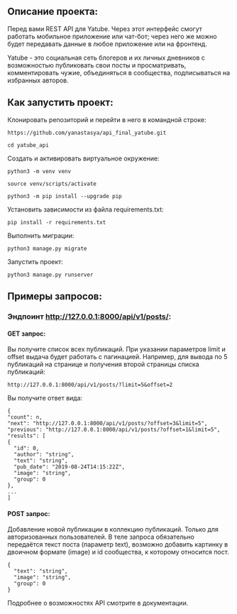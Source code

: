 ## Описание проекта:

Перед  вами REST API для Yatube. Через этот интерфейс смогут работать мобильное приложение или чат-бот; через него же можно будет передавать данные в любое приложение или на фронтенд.

Yatube - это социальная сеть блогеров и их личных дневников с возможностью публиковать свои посты и просматривать, комментировать чужие, объединяться в сообщества, подписываться на избранных авторов. 


## Как запустить проект:

Клонировать репозиторий и перейти в него в командной строке:

```
https://github.com/yanastasya/api_final_yatube.git

```

```
cd yatube_api
```

Cоздать и активировать виртуальное окружение:

```
python3 -m venv venv
```

```
source venv/scripts/activate
```

```
python3 -m pip install --upgrade pip
```

Установить зависимости из файла requirements.txt:

```
pip install -r requirements.txt
```

Выполнить миграции:

```
python3 manage.py migrate
```

Запустить проект:

```
python3 manage.py runserver
```

## Примеры запросов:

### Эндпоинт http://127.0.0.1:8000/api/v1/posts/:

#### GET запрос:
Вы получите список всех публикаций. 
При указании параметров limit и offset выдача будет работать с пагинацией.
Например, для вывода по 5 публикаций на странице и получения второй страницы списка публикаций:
```
http://127.0.0.1:8000/api/v1/posts/?limit=5&offset=2
```

Вы получите ответ вида:

```
{
"count": n,
"next": "http://127.0.0.1:8000/api/v1/posts/?offset=3&limit=5",
"previous": "http://127.0.0.1:8000/api/v1/posts/?offset=1&limit=5",
"results": [
{
  "id": 0,
  "author": "string",
  "text": "string",
  "pub_date": "2019-08-24T14:15:22Z",
  "image": "string",
  "group": 0
},
...
]
```
#### POST запрос:
Добавление новой публикации в коллекцию публикаций. Только для авторизованных пользователей.
В теле запроса обязательно передаётся текст поста (параметр text), возможно добавить картинку в двоичном формате (image) и id сообщества, к которому относится пост.

```
{
  "text": "string",
  "image": "string",
  "group": 0
}
```

Подробнее о возможностях API смотрите в документации.
